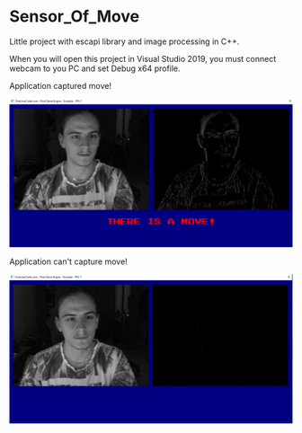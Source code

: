 # Sensor_Of_Move
Little project with escapi library and image processing in C++.

When you will open this project in Visual Studio 2019, you must connect webcam to you PC and set Debug x64 profile.

Application captured move!

![Optional Text](images/moving.png)

Application can't capture move!

![Optional Text](images/no_move.png)
